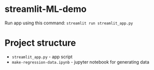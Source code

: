 # streamlit-ML-demo
Run app using this command: `streamlit run streamlit_app.py`

# Project structure
* `streamlit_app.py` - app script
* `make-regression-data.ipynb` - jupyter notebook for generating data